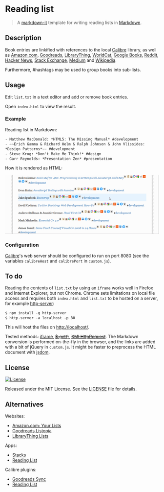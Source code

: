 Reading list
============

> A [markdown-it](https://github.com/markdown-it/markdown-it) template
> for writing reading lists in
> [Markdown](http://daringfireball.net/projects/markdown/syntax).

Description
-----------

Book entries are linkified with references to the local
[Calibre](http://calibre-ebook.com/) library, as well as
[Amazon.com](http://www.amazon.com/),
[Goodreads](http://www.goodreads.com/),
[LibraryThing](http://www.librarything.com/),
[WorldCat](http://www.worldcat.org/),
[Google Books](http://books.google.com/),
[Reddit](http://www.reddit.com/),
[Hacker News](http://news.ycombinator.com/),
[Stack Exchange](http://stackexchange.com/),
[Medium](http://medium.com/) and
[Wikipedia](http://en.wikipedia.org/wiki/Main_Page).

Furthermore, #hashtags may be used to group books into sub-lists.

Usage
-----

Edit `list.txt` in a text editor and add or remove book entries.

Open `index.html` to view the result.

### Example

Reading list in Markdown:

    - Matthew MacDonald: *HTML5: The Missing Manual* #development
    - ~~Erich Gamma & Richard Helm & Ralph Johnson & John Vlissides: *Design Patterns*~~ #development
    - Steve Krug: *Don't Make Me Think!* #design
    - Garr Reynolds: *Presentation Zen* #presentation

How it is rendered as HTML:

![Screencast](screencast.gif)

### Configuration

[Calibre](http://calibre-ebook.com/)'s web server should be configured
to run on port 8080 (see the variables `calibreHost` and `calibrePort`
in `custom.js`).

To do
-----

Reading the contents of `list.txt` by using an `iframe` works well in
Firefox and Internet Explorer, but not Chrome. Chrome sets limitations
on local file access and requires both `index.html` and `list.txt` to
be hosted on a server, for example
[http-server](https://www.npmjs.com/package/http-server):

    $ npm install -g http-server
    $ http-server -a localhost -p 80

This will host the files on <http://localhost/>.

Tested methods:
[iframe](http://stackoverflow.com/questions/1796619/how-to-access-the-content-of-an-iframe-with-jquery),
~~[$.get()](https://api.jquery.com/jquery.get/)~~,
~~[XMLHttpRequest](http://stackoverflow.com/questions/14446447/javascript-read-local-text-file)~~.
The Markdown conversion is performed on-the-fly in the browser, and
the links are added with a bit of jQuery in `custom.js`. It might be
faster to preprocess the HTML document with
[jsdom](http://www.2ality.com/2012/02/jsdom.html).

License
-------

[![License][license-image]][license-url]

Released under the MIT License. See the [LICENSE](LICENSE) file
for details.

[license-image]: https://img.shields.io/npm/l/markdownlint.svg
[license-url]: http://opensource.org/licenses/MIT

Alternatives
------------

Websites:

-   [Amazon.com: Your Lists](http://www.amazon.com/gp/lists/homepage.html)
-   [Goodreads Listopia](http://www.goodreads.com/list)
-   [LibraryThing Lists](http://www.librarything.com/lists)

Apps:

-   [Stacks](https://itunes.apple.com/us/app/stacks-a-modern-reading-list/id734184669)
-   [Reading List](https://itunes.apple.com/us/app/reading-list-keep-track-your/id1050466668)

Calibre plugins:

-   [Goodreads Sync](http://www.mobileread.com/forums/showthread.php?t=123281)
-   [Reading List](http://www.mobileread.com/forums/showthread.php?t=134856)
